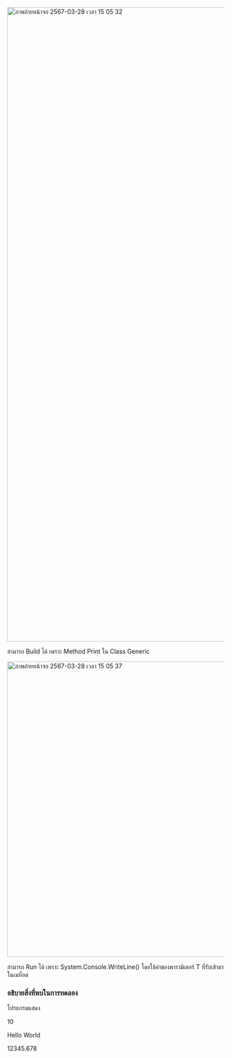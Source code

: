 <img width="1470" alt="ภาพถ่ายหน้าจอ 2567-03-28 เวลา 15 05 32" src="https://github.com/omelaweng/03376836-OOP-2566-Lab-14/assets/144561325/ddeb8deb-35c6-436f-bab9-0134a34f2d02">

สามารถ Build ได้ เพราะ Method Print ใน Class Generic

<img width="685" alt="ภาพถ่ายหน้าจอ 2567-03-28 เวลา 15 05 37" src="https://github.com/omelaweng/03376836-OOP-2566-Lab-14/assets/144561325/07ba8518-52bf-474a-9ce8-9bdae57cc4d4">

สามารถ Run ได้ เพราะ System.Console.WriteLine() โดยใช้ค่าของพารามิเตอร์ T ที่รับเข้ามาในเมท็อด

### อธิบายสิ่งที่พบในการทดลอง
โปรแกรมแสดง

10

Hello World

12345.678
